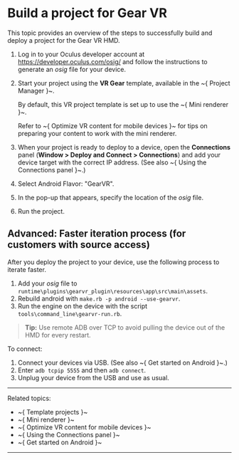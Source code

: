 # Build a project for Gear VR

This topic provides an overview of the steps to successfully build and deploy a project for the Gear VR HMD.

1.	Log in to your Oculus developer account at <https://developer.oculus.com/osig/> and follow the instructions to generate an *osig* file for your device.

1.	Start your project using the **VR Gear** template, available in the ~{ Project Manager }~.

	By default, this VR project template is set up to use the ~{ Mini renderer }~.

	Refer to ~{ Optimize VR content for mobile devices }~ for tips on preparing your content to work with the mini renderer.

1.	When your project is ready to deploy to a device, open the **Connections** panel (**Window > Deploy and Connect > Connections**) and add your device target with the correct IP address. (See also ~{ Using the Connections panel }~.)

1.	Select Android Flavor: "GearVR".

1.	In the pop-up that appears, specify the location of the *osig* file.

1.	Run the project.

## Advanced: Faster iteration process (for customers with source access)

After you deploy the project to your device, use the following process to iterate faster.

1. Add your *osig* file to `runtime\plugins\gearvr_plugin\resources\app\src\main\assets`.
2. Rebuild android with `make.rb -p android --use-gearvr`.
3. Run the engine on the device with the script `tools\command_line\gearvr-run.rb`.

> **Tip:** Use remote ADB over TCP to avoid pulling the device out of the HMD for every restart.

To connect:

1. Connect your devices via USB. (See also ~{ Get started on Android }~.)
2. Enter `adb tcpip 5555` and then `adb connect`.
3. Unplug your device from the USB and use as usual.

---
Related topics:
- ~{ Template projects }~
- ~{ Mini renderer }~
- ~{ Optimize VR content for mobile devices }~
- ~{ Using the Connections panel }~
- ~{ Get started on Android }~
---
